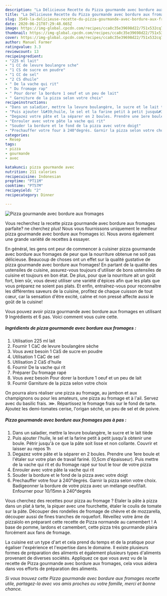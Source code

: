 ```yaml
---
description: "La Délicieuse Recette du Pizza gourmande avec bordure aux fromages"
title: "La Délicieuse Recette du Pizza gourmande avec bordure aux fromages"
slug: 3549-la-delicieuse-recette-du-pizza-gourmande-avec-bordure-aux-fromages
date: 2020-06-21T07:29:48.665Z
image: https://img-global.cpcdn.com/recipes/cca8c35e39698d22/751x532cq70/pizza-gourmande-avec-bordure-aux-fromages-photo-principale-de-la-recette.jpg
thumbnail: https://img-global.cpcdn.com/recipes/cca8c35e39698d22/751x532cq70/pizza-gourmande-avec-bordure-aux-fromages-photo-principale-de-la-recette.jpg
cover: https://img-global.cpcdn.com/recipes/cca8c35e39698d22/751x532cq70/pizza-gourmande-avec-bordure-aux-fromages-photo-principale-de-la-recette.jpg
author: Manuel Farmer
ratingvalue: 3.3
reviewcount: 13
recipeingredient:
- "225 ml lait"
- "1 CC de levure boulangre sche"
- "1 CS de sucre en poudre"
- "1 CC de sel"
- "2 CS dhuile"
- " De la vache qui rit"
- " Du fromage rap"
- " Pour dorer la bordure 1 oeuf et un peu de lait"
- " Garniture de la pizza selon votre choix"
recipeinstructions:
- "Dans un saladier, mettre la levure boulangère, le sucre et le lait tiède"
- "Puis ajouter l&#39;huile, le sel et la farine petit à petit jusqu&#39;à obtenir une boule. Pétrir jusqu&#39;à ce que la pâte soit lisse et non collante. Couvrir et laisser au repos 1h"
- "Degazez votre pâte et la séparer en 2 boules. Prendre une 1ere boule et l&#39;étaler sur votre plan de travail fariné. (0,5cm d&#39;épaisseur). Puis mettre de la vache qui rit et du fromage rapé sur tout le tour de votre pizza"
- "Enrouler avec votre pâte la vache qui rit"
- "Souder la bordure et le fond de la pizza avec votre doigt"
- "Prechauffer votre four à 240°degrés. Garnir la pizza selon votre choix. Badigeonner la bordure de votre pizza avec un mélange oeuf/lait. Enfourner pour 10/15mn à 240°degrés"
categories:
- Resep
tags:
- pizza
- gourmande
- avec

katakunci: pizza gourmande avec 
nutrition: 211 calories
recipecuisine: Indonesian
preptime: "PT11M"
cooktime: "PT57M"
recipeyield: "2"
recipecategory: Dinner

---
```



![Pizza gourmande avec bordure aux fromages](https://img-global.cpcdn.com/recipes/cca8c35e39698d22/751x532cq70/pizza-gourmande-avec-bordure-aux-fromages-photo-principale-de-la-recette.jpg)

Vous recherchez la recette pizza gourmande avec bordure aux fromages parfaite? ne cherchez plus! Nous vous fournissons uniquement le meilleur pizza gourmande avec bordure aux fromages ici. Nous avons également une grande variété de recettes à essayer.

En général, les gens ont peur de commencer à cuisiner pizza gourmande avec bordure aux fromages de peur que la nourriture obtenue ne soit pas délicieuse. Beaucoup de choses ont un effet sur la qualité gustative de pizza gourmande avec bordure aux fromages! En partant de la qualité des ustensiles de cuisine, assurez-vous toujours d'utiliser de bons ustensiles de cuisine et toujours en bon état. De plus, pour que la nourriture ait un goût fort, bien sûr, vous devez utiliser une variété d'épices afin que les plats que vous préparez ne soient pas plats. Et enfin, entraînez-vous pour reconnaître les différentes saveurs de la cuisine, profitez de chaque cuisson de tout cœur, car la sensation d'être excité, calme et non pressé affecte aussi le goût de la cuisine!

<!--inarticleads1-->

Vous pouvez avoir pizza gourmande avec bordure aux fromages en utilisant 9 Ingrédients et 6 pas. Voici comment vous cuire cette.

##### Ingrédients de pizza gourmande avec bordure aux fromages :

1. Utilisation 225 ml lait
1. Fournir 1 CàC de levure boulangère sèche
1. Vous avez besoin 1 CàS de sucre en poudre
1. Utilisation 1 CàC de sel
1. Utilisation 2 CàS d&#39;huile
1. Fournir  De la vache qui rit
1. Préparer  Du fromage rapé
1. Vous avez besoin  Pour dorer la bordure 1 oeuf et un peu de lait
1. Fournir  Garniture de la pizza selon votre choix


On pourra alors réaliser une pizza au fromage, au jambon et aux champignons ou pour les amateurs, une pizza au fromage et à l&#39;ail. Servez avec du basilic frais. ⋙. Répartissez le fromage frais sur le fond de tarte. Ajoutez les demi-tomates cerise, l&#39;origan séché, un peu de sel et de poivre. 

<!--inarticleads2-->

##### Pizza gourmande avec bordure aux fromages pas à pas :

1. Dans un saladier, mettre la levure boulangère, le sucre et le lait tiède
1. Puis ajouter l&#39;huile, le sel et la farine petit à petit jusqu&#39;à obtenir une boule. Pétrir jusqu&#39;à ce que la pâte soit lisse et non collante. Couvrir et laisser au repos 1h
1. Degazez votre pâte et la séparer en 2 boules. Prendre une 1ere boule et l&#39;étaler sur votre plan de travail fariné. (0,5cm d&#39;épaisseur). Puis mettre de la vache qui rit et du fromage rapé sur tout le tour de votre pizza
1. Enrouler avec votre pâte la vache qui rit
1. Souder la bordure et le fond de la pizza avec votre doigt
1. Prechauffer votre four à 240°degrés. Garnir la pizza selon votre choix. Badigeonner la bordure de votre pizza avec un mélange oeuf/lait. Enfourner pour 10/15mn à 240°degrés


Vous cherchez des recettes pour pizza au fromage ? Etaler la pâte à pizza dans un plat à tarte, la piquer avec une fourchette, étaler le coulis de tomate sur la pâte. Découper des rondelles de fromage de chèvre et de mozzarella, découper aussi de fines tranches de roquefort. Réveillez votre âme de pizzaïolo en préparant cette recette de Pizza normande au camembert ! A base de pomme, lardons et camembert, cette pizza très gourmande plaira forcément aux fans de fromage. 

<!--inarticleads1-->

<p>
La cuisine est un type d'art et cela prend du temps et de la pratique pour égaliser l'expérience et l'expertise dans le domaine. Il existe plusieurs formes de préparation des aliments et également plusieurs types d'aliments provenant de diverses sociétés. Appliquez ce que vous avez vu de la recette de Pizza gourmande avec bordure aux fromages, cela vous aidera dans vos efforts de préparation des aliments.
</p>

<p>
<i>Si vous trouvez cette Pizza gourmande avec bordure aux fromages recette utile, partagez-la avec vos amis proches ou votre famille, merci et bonne chance.</i>
</p>

